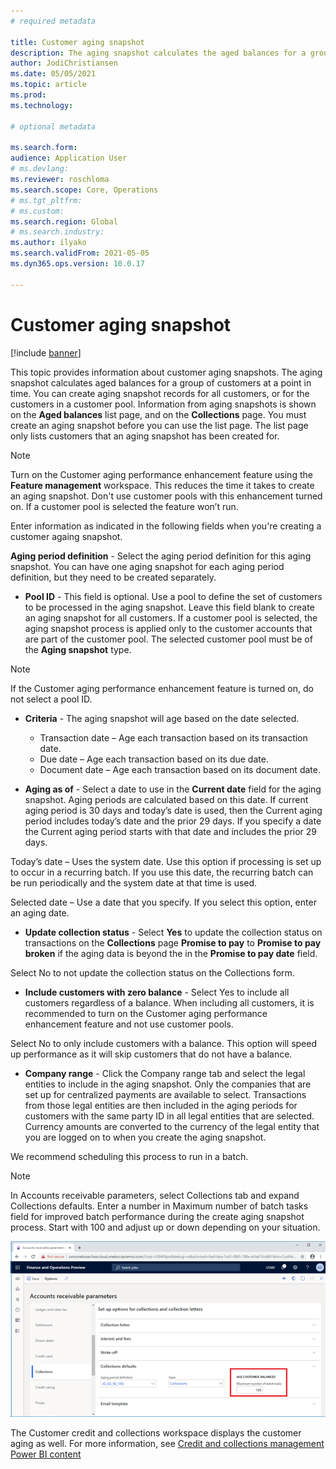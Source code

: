 ```yaml
---
# required metadata

title: Customer aging snapshot
description: The aging snapshot calculates the aged balances for a group of customers at one point in time. You can create aging snapshot records for all customers, or for the customers in a customer pool.
author: JodiChristiansen
ms.date: 05/05/2021
ms.topic: article
ms.prod: 
ms.technology: 

# optional metadata

ms.search.form: 
audience: Application User
# ms.devlang: 
ms.reviewer: roschloma
ms.search.scope: Core, Operations
# ms.tgt_pltfrm: 
# ms.custom: 
ms.search.region: Global
# ms.search.industry: 
ms.author: ilyako
ms.search.validFrom: 2021-05-05
ms.dyn365.ops.version: 10.0.17

---
```


# Customer aging snapshot

[!include [banner](../includes/banner.md)]

This topic provides information about customer aging snapshots. The aging snapshot calculates aged balances for a group of customers at a point in time. You can create aging snapshot records for all customers, or for the customers in a customer pool. Information from aging snapshots is shown on the **Aged balances** list page, and on the **Collections** page. You must create an aging snapshot before you can use the list page. The list page only lists customers that an aging snapshot has been created for.

> [!NOTE] 
> Turn on the Customer aging performance enhancement feature using the **Feature management** workspace. This reduces the time it takes to create an aging snapshot. Don't use customer pools with this enhancement turned on. If a customer pool is selected the feature won’t run.

Enter information as indicated in the following fields when you're creating a customer againg snapshot. 

**Aging period definition** - Select the aging period definition for this aging snapshot. You can have one aging snapshot for each aging period definition, but they need to be created separately. 

- **Pool ID** - This field is optional. Use a pool to define the set of customers to be processed in the aging snapshot. Leave this field blank to create an aging snapshot for all customers. If a customer pool is selected, the aging snapshot process is applied only to the customer accounts that are part of the customer pool. The selected customer pool must be of the **Aging snapshot** type.

> [!NOTE]
> If the Customer aging performance enhancement feature is turned on, do not select a pool ID. 

- **Criteria** - The aging snapshot will age based on the date selected. 

  - Transaction date – Age each transaction based on its transaction date.
  - Due date – Age each transaction based on its due date.
  - Document date – Age each transaction based on its document date.

- **Aging as of** - Select a date to use in the **Current date** field for the aging snapshot. Aging periods are calculated based on this date. If current aging period is 30 days and today’s date is used, then the Current aging period includes today’s date and the prior 29 days. If you specify a date the Current aging period starts with that date and includes the prior 29 days. 

Today’s date – Uses the system date. Use this option if processing is set up to occur in a recurring batch. If you use this date, the recurring batch can be run periodically and the system date at that time is used. 

Selected date – Use a date that you specify. If you select this option, enter an aging date. 

- **Update collection status** - Select **Yes** to update the collection status on transactions on the **Collections** page **Promise to pay** to **Promise to pay broken** if the aging data is beyond the in the **Promise to pay date** field. 

Select No to not update the collection status on the Collections form. 

- **Include customers with zero balance** - Select Yes to include all customers regardless of a balance. When including all customers, it is recommended to turn on the Customer aging performance enhancement feature and not use customer pools.

Select No to only include customers with a balance. This option will speed up performance as it will skip customers that do not have a balance.

 - **Company range** - Click the Company range tab and select the legal entities to include in the aging snapshot. Only the companies that are set up for centralized payments are available to select. Transactions from those legal entities are then included in the aging periods for customers with the same party ID in all legal entities that are selected. Currency amounts are converted to the currency of the legal entity that you are logged on to when you create the aging snapshot. 

We recommend scheduling this process to run in a batch.

> [!NOTE]
> In Accounts receivable parameters, select Collections tab and expand Collections defaults. Enter a number in Maximum number of batch tasks field for improved batch performance during the create aging snapshot process. Start with 100 and adjust up or down depending on your situation.

[![Customer aging snapshot](./media/customer-aging-snapshot-01.png)](./media/customer-aging-snapshot-01.png)

The Customer credit and collections workspace displays the customer aging as well. For more information, see [Credit and collections management Power BI content](https://docs.microsoft.com/dynamics365/finance/accounts-receivable/credit-collections-power-bi)

